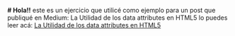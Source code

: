 **# Hola!!** este es un ejercicio que utilicé como ejemplo para un post que publiqué en Medium: La Utilidad de los data attributes en HTML5 lo puedes leer acá: [La Utilidad de los data attributes en HTML5](https://medium.com/@krisimr37/la-utilidad-de-los-data-attributes-en-html5-f4b06d3115e2)
